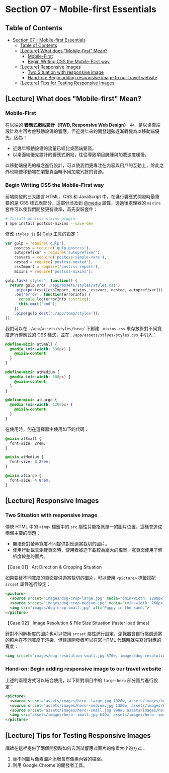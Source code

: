 # Section 07 - Mobile-first Essentials

## Table of Contents

- [Section 07 - Mobile-first Essentials](#section-07---mobile-first-essentials)
  - [Table of Contents](#table-of-contents)
  - [[Lecture] What does "Mobile-first" Mean?](#lecture-what-does-%22mobile-first%22-mean)
    - [Mobile-First](#mobile-first)
    - [Begin Writing CSS the Mobile-First way](#begin-writing-css-the-mobile-first-way)
  - [[Lecture] Responsive Images](#lecture-responsive-images)
    - [Two Situation with responsive image](#two-situation-with-responsive-image)
    - [Hand-on: Begin adding responsive image to our travel website](#hand-on-begin-adding-responsive-image-to-our-travel-website)
  - [[Lecture] Tips for Testing Responsive Images](#lecture-tips-for-testing-responsive-images)

## [Lecture] What does "Mobile-first" Mean?

### Mobile-First

在以往的 **響應式網站設計（RWD, Responsive Web Design）** 中，是以桌面端設計為主再考慮移動設備的響應，但近幾年來的開發趨勢逐漸轉變為以移動端優先，因為：

- 近幾年移動設備的流量已經比桌面端要高。
- 以桌面端優先設計的響應式網站，往往導致項目臃腫與加載速度緩慢。

以移動端優先的概念進行設計，可以使我們更專注在內容與用戶的互動上，除此之外也能使移動端在瀏覽頁面時不用加載冗餘的資源。

### Begin Writing CSS the Mobile-First way

前端開發的三大語言 HTML、CSS 和 JavaScript 中，在進行響應式開發時最重要的是 CSS 樣式表部分，這部分涉及到 [@media](https://developer.mozilla.org/en-US/docs/Web/CSS/@media) 屬性，透過後處理器的 `mixins` 套件可以使我們開發更有效率，首先安裝套件：

```bash
# Install postcss-mixins plugin
$ npm install postcss-mixins --save-dev
```

修改 `styles.js` 對 Gulp 工具的設定：

```javascript
var gulp = require('gulp'),
    postcss = require('gulp-postcss'),
    autoprefixer = require('autoprefixer'),
    cssvars = require('postcss-simple-vars'),
    nested = require('postcss-nested'),
    cssImport = require('postcss-import'),
    mixins = require('postcss-mixins');

gulp.task('styles', function() {
  return gulp.src('./app/assets/styles/styles.css')
    .pipe(postcss([cssImport, mixins, cssvars, nested, autoprefixer]))
    .on('error', function(errorInfo) {
      console.log(errorInfo.toString);
      this.emit('end');
    })
    .pipe(gulp.dest('./app/temp/styles'));
});
```

我們可以在 `./app/assets/styles/base/` 下創建 `_mixins.css` 來存放針對不同寬度進行響應式的 CSS 樣式，並在 `./app/assets/stlyes/styles.css` 中引入：

```css
@define-mixin atSmall {
  @media (min-width: 530px) {
    @mixin-content;
  }
}

@define-mixin atMedium {
  @media (min-width: 800px) {
    @mixin-content;
  }
}

@define-mixin atLarge {
  @media (min-width: 1200px) {
    @mixin-content;
  }
}
```

在使用時，則在選擇器中使用如下的代碼：

```css
@mixin atSmall {
  font-size: 2rem;
}

@mixin atMedium {
  font-size: 3.2rem;
}

@mixin atLarge {
  font-size: 4.8rem;
}
```

## [Lecture] Responsive Images

### Two Situation with responsive image

傳統 HTML 中的 `<img>` 標籤中的 `src` 屬性只能指派單一的圖片位置，這樣會造成兩個主要的問題：

- 無法針對螢幕寬度不同提供對應適當裁切的圖片。
- 使用行動載具瀏覽頁面時，使用者被迫下載較為龐大的檔案／寬頁面使用了解析度較差的圖片。

【Case 01】 Art Direction & Cropping Situation

如果要替不同寬度的頁面提供適當裁切的圖片，可以使用 `<picture>` 標籤搭配 `srcset` 屬性進行設定：

```html
<picture>
  <source srcset="images/dog-crop-large.jpg" media="(min-width: 1200px)">
  <source srcset="images/dog-crop-medium.jpg" media="(min-width: 760px)">
  <img src="images/dog-crop-small.jpg" alt="Puppy in the sand.">
</picture>
```

【Case 02】 Image Resolution & File Size Situation (faster load times)

針對不同解析度的圖片也可以使用 `srcset` 屬性進行設定，瀏覽器會自行挑選適當的照片在不同寬度下渲染，但建議開發者可以在寫 HTML 代碼時就先寫好對應的寬度：

```html
<img srcset="images/dog-resolution-small.jpg 570w, images/dog-resolution-medium.jpg 1200w, images/dog-resolution-large.jpg 1920w" alt="Puppy in the sand.">
```

### Hand-on: Begin adding responsive image to our travel website

上述的兩種方式可以結合使用，以下針對項目中的 `large-hero` 部分圖片進行設定：

```html
<picture>
  <source srcset="assets/images/hero--large.jpg 1920w, assets/images/hero--large-hi-dpi.jpg 3840w" media="(min-width: 1380px)">
  <source srcset="assets/images/hero--medium.jpg 1380w, assets/images/hero--medium-hi-dpi.jpg 2760w" media="(min-width: 990px)">
  <source srcset="assets/images/hero--small.jpg 990w, assets/images/hero--small-hi-dpi.jpg 1980w" media="(min-width: 640px)">
  <img src="assets/images/hero--small.jpg 640w, assets/images/hero--small-hi-dpi.jpg 1280" alt="Coastal view of ocean and mountains">
</picture>
```

## [Lecture] Tips for Testing Responsive Images

講師在這裡提供了兩個開發時如何去測試響應式圖片的像素大小的方式：

1. 替不同圖片像素圖片添增含有像素內容的檔案。
2. 利用 Google Chrome 的開發者工具。